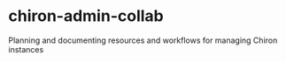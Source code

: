 # chiron-admin-collab
Planning and documenting resources and workflows for managing Chiron instances
